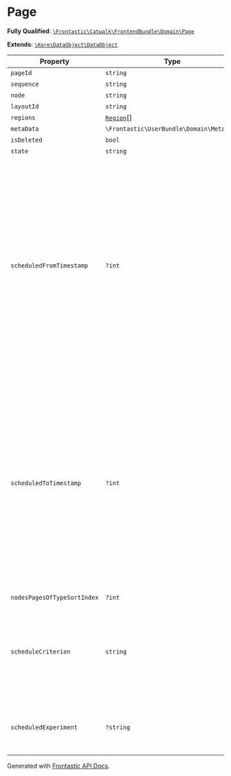 #  Page

**Fully Qualified**: [`\Frontastic\Catwalk\FrontendBundle\Domain\Page`](../../../../src/php/FrontendBundle/Domain/Page.php)

**Extends**: [`\Kore\DataObject\DataObject`](https://github.com/kore/DataObject)

Property|Type|Default|Required|Description
--------|----|-------|--------|-----------
`pageId` | `string` |  | *Yes* | 
`sequence` | `string` |  | *Yes* | 
`node` | `string` |  | *Yes* | 
`layoutId` | `string` |  | - | 
`regions` | [`Region`](Region.md)[] | `[]` | *Yes* | 
`metaData` | `\Frontastic\UserBundle\Domain\MetaData` |  | *Yes* | 
`isDeleted` | `bool` | `false` | *Yes* | 
`state` | `string` |  | *Yes* | 
`scheduledFromTimestamp` | `?int` |  | - | This is a UNIX timestamp since doctrine can not persist a \DateTime-object to MySQL and ensure the time point is still the same. It can ensure to maintain the time but the timezone may change which produces a different time point.
`scheduledToTimestamp` | `?int` |  | - | This is a UNIX timestamp since doctrine can not persist a \DateTime-object to MySQL and ensure the time point is still the same. It can ensure to maintain the time but the timezone may change which produces a different time point.
`nodesPagesOfTypeSortIndex` | `?int` | `null` | - | 
`scheduleCriterion` | `string` | `''` | - | A FECL criterion which can control when this page will be rendered if it is in the scheduled state.
`scheduledExperiment` | `?string` | `null` | - | An experiment ID from a third party system like Kameleoon

Generated with [Frontastic API Docs](https://github.com/FrontasticGmbH/apidocs).
